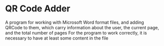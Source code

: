 # QR Code Adder

A program for working with Microsoft Word format files, and adding QRCode to them, which carry information about the user, the current page, and the total number of pages
For the program to work correctly, it is necessary to have at least some content in the file
